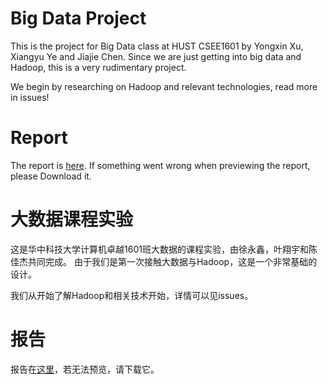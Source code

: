 # Big Data Project 
This is the project for Big Data class at HUST CSEE1601 by Yongxin Xu, Xiangyu Ye and Jiajie Chen.
Since we are just getting into big data and Hadoop, this is a very rudimentary project.

We begin by researching on Hadoop and relevant technologies, read more in issues!

# Report
The report is [here](https://github.com/csee1601/big_data_project/blob/master/report.pdf). If something went wrong when previewing the report, please Download it.  
  
  

# 大数据课程实验
这是华中科技大学计算机卓越1601班大数据的课程实验，由徐永鑫，叶翔宇和陈佳杰共同完成。 
由于我们是第一次接触大数据与Hadoop，这是一个非常基础的设计。   
  
我们从开始了解Hadoop和相关技术开始，详情可以见issues。  

# 报告
报告在[这里](https://github.com/csee1601/big_data_project/blob/master/report.pdf)，若无法预览，请下载它。
